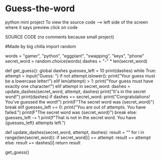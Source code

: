 # Guess-the-word
python mini project
To view the source code --> left side of the screen where it says preview click on code


SOURCE CODE (no comments because small project)



#Made by big chilla
import random

words = "gamer", "python", "eggplant", "swapping", "keys", "phone"
secret_word = random.choice(words)
dashes = "-" * len(secret_word)


def get_guess():
    global dashes
    guesses_left = 10
    print(dashes)
    while True:
        attempt = input("Guess: ")
        if not attempt.islower():
            print("Your guess must be a lowercase letter!")
        elif len(attempt) > 1:
            print("Your guess must have exactly one character!")
        elif attempt in secret_word:
            dashes = update_dashes(secret_word, attempt, dashes)
            print("It's in the secret word!")
            print(dashes)
            if dashes == secret_word:
                print("Congratulations! You've guessed the word!")
                print(F"The secret word was {secret_word}")
                break
        elif guesses_left == 0:
            print("You are out of attempts. You have failed.")
            print(F"The secret word was {secret_word}")
            break
        else:
            guesses_left -= 1
            print(f"That is not in the secret word. You have {guesses_left} attempts left.")



def update_dashes(secret_word, attempt, dashes):
    result = ""
    for i in range(len(secret_word)):
        if secret_word[i] == attempt:
            result += attempt
        else:
            result += dashes[i]
    return result
    
    
get_guess()
